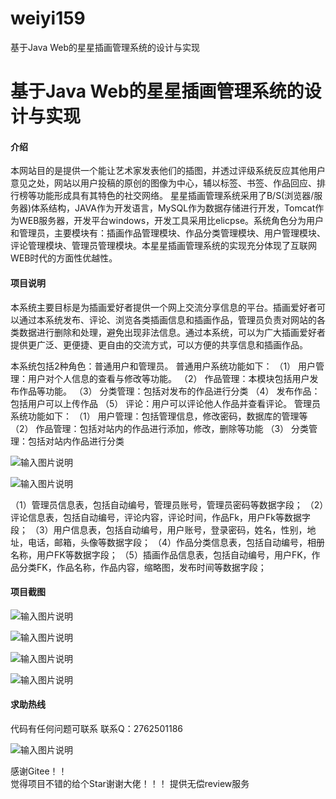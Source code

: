 # weiyi159
基于Java Web的星星插画管理系统的设计与实现

# 基于Java Web的星星插画管理系统的设计与实现




#### 介绍
本网站目的是提供一个能让艺术家发表他们的插图，并透过评级系统反应其他用户意见之处，网站以用户投稿的原创的图像为中心，辅以标签、书签、作品回应、排行榜等功能形成具有其特色的社交网络。
星星插画管理系统采用了B/S(浏览器/服务器)体系结构，JAVA作为开发语言，MySQL作为数据存储进行开发，Tomcat作为WEB服务器，开发平台windows，开发工具采用比elicpse。系统角色分为用户和管理员，主要模块有：插画作品管理模块、作品分类管理模块、用户管理模块、评论管理模块、管理员管理模块。本星星插画管理系统的实现充分体现了互联网WEB时代的方面性优越性。










#### 项目说明
本系统主要目标是为插画爱好者提供一个网上交流分享信息的平台。插画爱好者可以通过本系统发布、评论、浏览各类插画信息和插画作品，管理员负责对网站的各类数据进行删除和处理，避免出现非法信息。通过本系统，可以为广大插画爱好者提供更广泛、更便捷、更自由的交流方式，可以方便的共享信息和插画作品。

本系统包括2种角色：普通用户和管理员。
普通用户系统功能如下：
（1）	用户管理：用户对个人信息的查看与修改等功能。
（2）	作品管理：本模块包括用户发布作品等功能。
（3）	分类管理：包括对发布的作品进行分类
（4）	发布作品：包括用户可以上传作品
（5）	评论：用户可以评论他人作品并查看评论。
管理员系统功能如下：
（1）	用户管理：包括管理信息，修改密码，数据库的管理等
（2）	作品管理：包括对站内的作品进行添加，修改，删除等功能
（3）	分类管理：包括对站内作品进行分类

![输入图片说明](https://images.gitee.com/uploads/images/2021/0201/234754_69acbdd2_8629036.png "屏幕截图.png")

![输入图片说明](https://images.gitee.com/uploads/images/2021/0201/234759_a5f51135_8629036.png "屏幕截图.png")

（1）管理员信息表，包括自动编号，管理员账号，管理员密码等数据字段；
（2）评论信息表，包括自动编号，评论内容，评论时间，作品Fk，用户Fk等数据字段；
（3）用户信息表，包括自动编号，用户账号，登录密码，姓名，性别，地址，电话，邮箱，头像等数据字段；
（4）作品分类信息表，包括自动编号，相册名称，用户FK等数据字段；
（5）插画作品信息表，包括自动编号，用户FK，作品分类FK，作品名称，作品内容，缩略图，发布时间等数据字段；



#### 项目截图
![输入图片说明](https://images.gitee.com/uploads/images/2021/0201/234822_83ef71a5_8629036.png "屏幕截图.png")

![输入图片说明](https://images.gitee.com/uploads/images/2021/0201/234830_9f36335d_8629036.png "屏幕截图.png")

![输入图片说明](https://images.gitee.com/uploads/images/2021/0201/234852_e2da9eab_8629036.png "屏幕截图.png")

![输入图片说明](https://images.gitee.com/uploads/images/2021/0201/234907_e334cb4f_8629036.png "屏幕截图.png")



#### 求助热线


代码有任何问题可联系
联系Q：2762501186

                            
![输入图片说明](https://images.gitee.com/uploads/images/2020/1119/003728_cd598bb9_4865385.jpeg "微信.jpg")           

感谢Gitee！！  
觉得项目不错的给个Star谢谢大佬！！！
提供无偿review服务
